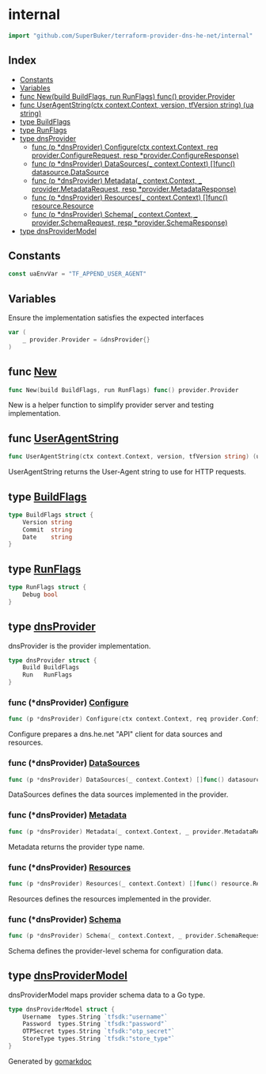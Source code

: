 <!-- Code generated by gomarkdoc. DO NOT EDIT -->

# internal

```go
import "github.com/SuperBuker/terraform-provider-dns-he-net/internal"
```

## Index

- [Constants](<#constants>)
- [Variables](<#variables>)
- [func New(build BuildFlags, run RunFlags) func() provider.Provider](<#func-new>)
- [func UserAgentString(ctx context.Context, version, tfVersion string) (ua string)](<#func-useragentstring>)
- [type BuildFlags](<#type-buildflags>)
- [type RunFlags](<#type-runflags>)
- [type dnsProvider](<#type-dnsprovider>)
  - [func (p *dnsProvider) Configure(ctx context.Context, req provider.ConfigureRequest, resp *provider.ConfigureResponse)](<#func-dnsprovider-configure>)
  - [func (p *dnsProvider) DataSources(_ context.Context) []func() datasource.DataSource](<#func-dnsprovider-datasources>)
  - [func (p *dnsProvider) Metadata(_ context.Context, _ provider.MetadataRequest, resp *provider.MetadataResponse)](<#func-dnsprovider-metadata>)
  - [func (p *dnsProvider) Resources(_ context.Context) []func() resource.Resource](<#func-dnsprovider-resources>)
  - [func (p *dnsProvider) Schema(_ context.Context, _ provider.SchemaRequest, resp *provider.SchemaResponse)](<#func-dnsprovider-schema>)
- [type dnsProviderModel](<#type-dnsprovidermodel>)


## Constants

```go
const uaEnvVar = "TF_APPEND_USER_AGENT"
```

## Variables

Ensure the implementation satisfies the expected interfaces

```go
var (
    _ provider.Provider = &dnsProvider{}
)
```

## func [New](<https://github.com/SuperBuker/terraform-provider-dns-he-net/tree/master/internal/blob/master/internal/provider.go#L32>)

```go
func New(build BuildFlags, run RunFlags) func() provider.Provider
```

New is a helper function to simplify provider server and testing implementation.

## func [UserAgentString](<https://github.com/SuperBuker/terraform-provider-dns-he-net/tree/master/internal/blob/master/internal/user_agent.go#L15>)

```go
func UserAgentString(ctx context.Context, version, tfVersion string) (ua string)
```

UserAgentString returns the User\-Agent string to use for HTTP requests.

## type [BuildFlags](<https://github.com/SuperBuker/terraform-provider-dns-he-net/tree/master/internal/blob/master/internal/options.go#L3-L7>)

```go
type BuildFlags struct {
    Version string
    Commit  string
    Date    string
}
```

## type [RunFlags](<https://github.com/SuperBuker/terraform-provider-dns-he-net/tree/master/internal/blob/master/internal/options.go#L9-L11>)

```go
type RunFlags struct {
    Debug bool
}
```

## type [dnsProvider](<https://github.com/SuperBuker/terraform-provider-dns-he-net/tree/master/internal/blob/master/internal/provider.go#L42-L45>)

dnsProvider is the provider implementation.

```go
type dnsProvider struct {
    Build BuildFlags
    Run   RunFlags
}
```

### func \(\*dnsProvider\) [Configure](<https://github.com/SuperBuker/terraform-provider-dns-he-net/tree/master/internal/blob/master/internal/provider.go#L96>)

```go
func (p *dnsProvider) Configure(ctx context.Context, req provider.ConfigureRequest, resp *provider.ConfigureResponse)
```

Configure prepares a dns.he.net "API" client for data sources and resources.

### func \(\*dnsProvider\) [DataSources](<https://github.com/SuperBuker/terraform-provider-dns-he-net/tree/master/internal/blob/master/internal/provider.go#L275>)

```go
func (p *dnsProvider) DataSources(_ context.Context) []func() datasource.DataSource
```

DataSources defines the data sources implemented in the provider.

### func \(\*dnsProvider\) [Metadata](<https://github.com/SuperBuker/terraform-provider-dns-he-net/tree/master/internal/blob/master/internal/provider.go#L56>)

```go
func (p *dnsProvider) Metadata(_ context.Context, _ provider.MetadataRequest, resp *provider.MetadataResponse)
```

Metadata returns the provider type name.

### func \(\*dnsProvider\) [Resources](<https://github.com/SuperBuker/terraform-provider-dns-he-net/tree/master/internal/blob/master/internal/provider.go#L303>)

```go
func (p *dnsProvider) Resources(_ context.Context) []func() resource.Resource
```

Resources defines the resources implemented in the provider.

### func \(\*dnsProvider\) [Schema](<https://github.com/SuperBuker/terraform-provider-dns-he-net/tree/master/internal/blob/master/internal/provider.go#L61>)

```go
func (p *dnsProvider) Schema(_ context.Context, _ provider.SchemaRequest, resp *provider.SchemaResponse)
```

Schema defines the provider\-level schema for configuration data.

## type [dnsProviderModel](<https://github.com/SuperBuker/terraform-provider-dns-he-net/tree/master/internal/blob/master/internal/provider.go#L48-L53>)

dnsProviderModel maps provider schema data to a Go type.

```go
type dnsProviderModel struct {
    Username  types.String `tfsdk:"username"`
    Password  types.String `tfsdk:"password"`
    OTPSecret types.String `tfsdk:"otp_secret"`
    StoreType types.String `tfsdk:"store_type"`
}
```



Generated by [gomarkdoc](<https://github.com/princjef/gomarkdoc>)
